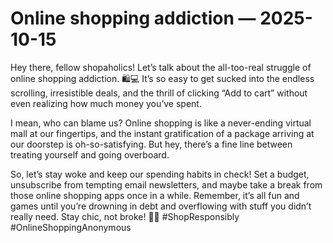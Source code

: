 # Online shopping addiction — 2025-10-15

Hey there, fellow shopaholics! Let’s talk about the all-too-real struggle of online shopping addiction. 🛍️💻 It’s so easy to get sucked into the endless scrolling, irresistible deals, and the thrill of clicking “Add to cart” without even realizing how much money you’ve spent.

I mean, who can blame us? Online shopping is like a never-ending virtual mall at our fingertips, and the instant gratification of a package arriving at our doorstep is oh-so-satisfying. But hey, there’s a fine line between treating yourself and going overboard.

So, let’s stay woke and keep our spending habits in check! Set a budget, unsubscribe from tempting email newsletters, and maybe take a break from those online shopping apps once in a while. Remember, it’s all fun and games until you’re drowning in debt and overflowing with stuff you didn’t really need. Stay chic, not broke! 💅💸 #ShopResponsibly #OnlineShoppingAnonymous